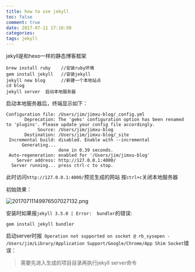 ```yaml
---
title: how to use jekyll
toc: false
comment: true
date: 2017-07-11 17:16:50
categories:
tags: jekyll
---
```



jekyll是和hexo一样的静态博客框架

```
brew install ruby    //安装ruby环境
gem install jekyll   //安装jekyll
jekyll new blog      //新建一个本地站点
cd blog  
jekyll server  启动本地服务器

```



<!--more-->

启动本地服务器后，终端显示如下：

```
Configuration file: /Users/jim/jimxu-blog/_config.yml
       Deprecation: The 'gems' configuration option has been renamed to 'plugins'. Please update your config file accordingly.
            Source: /Users/jim/jimxu-blog
       Destination: /Users/jim/jimxu-blog/_site
 Incremental build: disabled. Enable with --incremental
      Generating...
                    done in 0.39 seconds.
 Auto-regeneration: enabled for '/Users/jim/jimxu-blog'
    Server address: http://127.0.0.1:4000/
  Server running... press ctrl-c to stop.
```
此时访问`http://127.0.0.1:4000/`预览生成的网站
按`ctrl+c`关闭本地服务器

初始效果：

![20170711149976507027132.png](http://o9xbyqajf.bkt.clouddn.com/20170711149976507027132.png)

安装时如果报`jekyll 3.5.0 | Error:  bundler`的错误:

```
gem install jekyll bundler
```

启动server时报` Operation not supported on socket @ rb_sysopen - /Users/jim/Library/Application Support/Google/Chrome/App Shim Socket`错误：

>需要先进入生成的项目目录再执行jekyll server命令